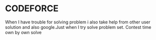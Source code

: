 # CODEFORCE
When I have trouble for solving problem i also take help from other user solution and also google.Just when I try solve problem set.
Contest time own by own solve
